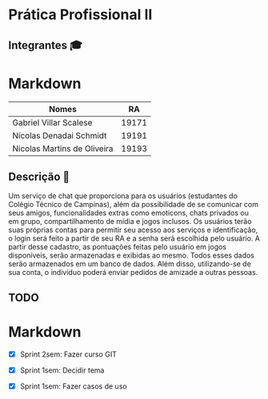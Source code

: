 # Prática Profissional II

## Integrantes :mortar_board:
# Markdown

| Nomes                         | RA    |
|-------------------------------|-------|
| Gabriel Villar Scalese        | 19171 |
| Nícolas Denadai Schmidt       | 19191 |
| Nicolas Martins de Oliveira   | 19193 |

## Descrição :page_facing_up:
Um serviço de chat que proporciona para os usuários (estudantes do Colégio Técnico de Campinas), além da possibilidade de se comunicar com seus amigos, funcionalidades extras como emoticons, chats privados ou em grupo, compartilhamento de mídia e jogos inclusos.
Os usuários terão suas próprias contas para permitir seu acesso aos serviços e identificação, o login será feito a partir de seu RA e a senha será escolhida pelo usuário. A partir desse cadastro, as pontuações feitas pelo usuário em jogos disponíveis, serão armazenadas e exibidas ao mesmo. Todos esses dados serão armazenados em um banco de dados.
Além disso, utilizando-se de sua conta, o indivíduo poderá enviar pedidos de amizade a outras pessoas.

## TODO

# Markdown

- [x] Sprint 2sem: Fazer curso GIT
- [x] Sprint 1sem: Decidir tema
- [x] Sprint 1sem: Fazer casos de uso


